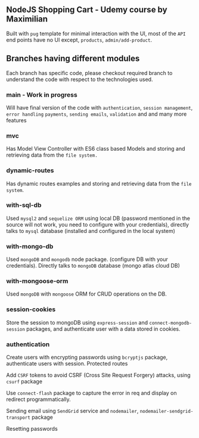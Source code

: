 ## NodeJS Shopping Cart - Udemy course by Maximilian

Built with `pug` template for minimal interaction with the UI, most of the `API` end points
have no UI except, `products`, `admin/add-product`.

## Branches having different modules

Each branch has specific code, please checkout required branch to understand the code with respect
to the technologies used.

### main - Work in progress

Will have final version of the code with `authentication`, `session management`, `error handling`
`payments`, `sending emails`, `validation` and and many more features

### mvc

Has Model View Controller with ES6 class based Models and storing and retrieving data
from the `file system.`

### dynamic-routes

Has dynamic routes examples and storing and retrieving data from the `file system`.

### with-sql-db

Used  `mysql2` and `sequelize ORM` using local DB (password mentioned in the
source will not work, you need to configure with your credentials),
directly talks to `mysql` database (installed and configured in the local system)

### with-mongo-db

Used `mongoDB` and `mongodb` node package. (configure DB with your credentials).
Directly talks to `mongoDB` database (mongo atlas cloud DB)

### with-mongoose-orm

Used `mongoDB` with `mongoose` ORM for CRUD operations on the DB.

### session-cookies

Store the session to mongoDB using `express-session` and `connect-mongodb-session` packages, and
authenticate user with a data stored in cookies.

### authentication

Create users with encrypting passwords using `bcryptjs` package, authenticate users with session.
Protected routes

Add `CSRF` tokens to avoid CSRF (Cross Site Request Forgery) attacks, using `csurf` package

Use `connect-flash` package to capture the error in req and display on redirect programmatically.

Sending email using `SendGrid` service and `nodemailer`, `nodemailer-sendgrid-transport` package

Resetting passwords
